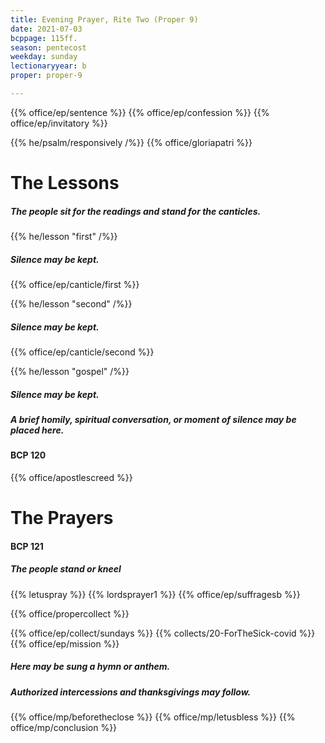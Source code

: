 ```yaml
---
title: Evening Prayer, Rite Two (Proper 9)
date: 2021-07-03
bcppage: 115ff.
season: pentecost
weekday: sunday
lectionaryyear: b
proper: proper-9

---
```


{{% office/ep/sentence %}}
{{% office/ep/confession %}}
{{% office/ep/invitatory  %}}

{{% he/psalm/responsively /%}}
{{% office/gloriapatri %}}

# The Lessons
##### The people sit for the readings and stand for the canticles.
{{% he/lesson "first" /%}}

##### Silence may be kept.
{{% office/ep/canticle/first %}}

{{% he/lesson "second" /%}}

##### Silence may be kept.
{{% office/ep/canticle/second %}}

{{% he/lesson "gospel" /%}}

##### Silence may be kept.
##### A brief homily, spiritual conversation, or moment of silence may be placed here.

#### BCP 120
{{% office/apostlescreed %}}

# The Prayers
#### BCP 121
##### The people stand or kneel
{{% letuspray %}}
{{% lordsprayer1 %}}
{{% office/ep/suffragesb %}}

{{% office/propercollect %}}

{{% office/ep/collect/sundays %}}
{{% collects/20-ForTheSick-covid %}}
{{% office/ep/mission %}}

##### Here may be sung a hymn or anthem.
##### Authorized intercessions and thanksgivings may follow.

{{% office/mp/beforetheclose %}}
{{% office/mp/letusbless %}}
{{% office/mp/conclusion %}}
